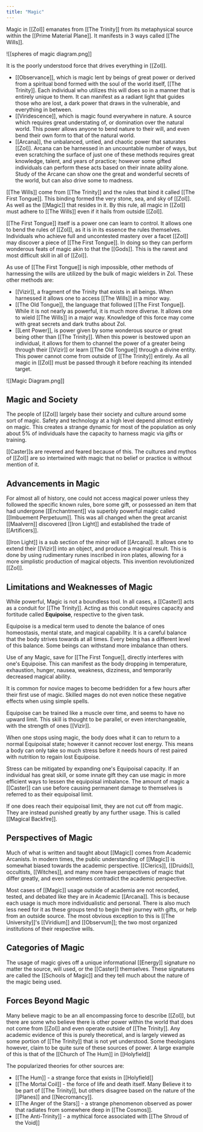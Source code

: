```yaml
---
title: "Magic"
---
```

Magic in [[Zol]] emanates from [[The Trinity]] from its metaphysical source within the [[Prime Material Plane]]. It manifests in 3 ways called [[The Wills]]. 

![[spheres of magic diagram.png]]

It is the poorly understood force that drives everything in [[Zol]].

- [[Observance]], which is magic lent by beings of great power or derived from a spiritual bond formed with the soul of the world itself, [[The Trinity]]. Each individual who utilizes this will does so in a manner that is entirely unique to them. It can manifest as a radiant light that guides those who are lost, a dark power that draws in the vulnerable, and everything in between.
- [[Viridescence]], which is magic found everywhere in nature. A source which requires great understating of, or domination over the natural world. This power allows anyone to bend nature to their will, and even bend their own form to that of the natural world.
- [[Arcana]], the unbalanced, untied, and chaotic power that saturates [[Zol]]. Arcana can be harnessed in an uncountable number of ways, but even scratching the surface of just one of these methods requires great knowledge, talent, and years of practice; however some gifted individuals can perform these acts based on their innate ability alone. Study of the Arcane can show one the great and wonderful secrets of the world, but can also drive some to madness.

[[The Wills]] come from [[The Trinity]] and the rules that bind it called [[The First Tongue]]. This binding formed the very stone, sea, and sky of [[Zol]]. As well as the [[Magic]] that resides in it. By this rule, all magic in [[Zol]] must adhere to [[The Wills]] even if it hails from outside [[Zol]].

[[The First Tongue]] itself is a power one can learn to control. It allows one to bend the rules of [[Zol]], as it is in its essence the rules themselves. Individuals who achieve full and uncontested mastery over a facet [[Zol]] may discover a piece of [[The First Tongue]]. In doing so they can perform wonderous feats of magic akin to that the [[Gods]]. This is the rarest and most difficult skill in all of [[Zol]].

As use of [[The First Tongue]] is nigh impossible, other methods of harnessing the wills are utilized by the bulk of magic wielders in Zol. These other methods are:
- [[Vizir]], a fragment of the Trinity that exists in all beings. When harnessed it allows one to access [[The Wills]] in a minor way.
- [[The Old Tongue]], the language that followed [[The First Tongue]]. While it is not nearly as powerful, it is much more diverse. It allows one to wield [[The Wills]] in a major way. Knowledge of this force may come with great secrets and dark truths about Zol.
- [[Lent Power]], is power given by some wonderous source or great being other than [[The Trinity]]. When this power is bestowed upon an individual, it allows for them to channel the power of a greater being through their [[Vizir]] or learn [[The Old Tongue]] through a divine entity. This power cannot come from outside of [[The Trinity]] entirely. As all magic in [[Zol]] must be passed through it before reaching its intended target.

![[Magic Diagram.png]]

## Magic and Society
The people of [[Zol]] largely base their society and culture around some sort of magic. Safety and technology at a high level depend almost entirely on magic. This creates a strange dynamic for most of the population as only about 5% of individuals have the capacity to harness magic via gifts or training.

[[Caster]]s are revered and feared because of this. The cultures and mythos of [[Zol]] are so intertwined with magic that no belief or practice is without mention of it.

## Advancements in Magic
For almost all of history, one could not access magical power unless they followed the specific known rules, bore some gift, or possessed an item that had undergone [[Enchantment]] via superbly powerful magic called [[Imbuement Perpetuum]]. This was all changed when the great arcanist [[Maalvern]] discovered [[Iron Light]] and established the trade of [[Artificers]].

[[Iron Light]] is a sub section of the minor will of [[Arcana]]. It allows one to extend their [[Vizir]] into an object, and produce a magical result. This is done by using rudimentary runes inscribed in iron plates, allowing for a more simplistic production of magical objects. This invention revolutionized [[Zol]].

## Limitations and Weaknesses of Magic
While powerful, Magic is not a boundless tool. In all cases, a [[Caster]] acts as a conduit for [[The Trinity]]. Acting as this conduit requires capacity and fortitude called **Equipoise**, respective to the given task.  

Equipoise is a medical term used to denote the balance of ones homeostasis, mental state, and magical capability. It is a careful balance that the body strives towards at all times. Every being has a different level of this balance. Some beings can withstand more imbalance than others.

Use of any Magic, save for [[The First Tongue]], directly interferes with one's Equipoise. This can manifest as the body dropping in temperature, exhaustion, hunger, nausea, weakness, dizziness, and temporarily decreased magical ability.

It is common for novice mages to become bedridden for a few hours after their first use of magic. Skilled mages do not even notice these negative effects when using simple spells.

Equipoise can be trained like a muscle over time, and seems to have no upward limit. This skill is thought to be parallel, or even interchangeable, with the strength of ones [[Vizir]]. 

When one stops using magic, the body does what it can to return to a normal Equipoisal state; however it cannot recover lost energy. This means a body can only take so much stress before it needs hours of rest paired with nutrition to regain lost Equipoise. 

Stress can be mitigated by expanding one's Equipoisal capacity. If an individual has great skill, or some innate gift they can use magic in more efficient ways to lessen the equipoisal imbalance. The amount of magic a [[Caster]] can use before causing permanent damage to themselves is referred to as their equipoisal limit. 

If one does reach their equipoisal limit, they are not cut off from magic. They are instead punished greatly by any further usage. This is called [[Magical Backfire]].

## Perspectives of Magic
Much of what is written and taught about [[Magic]] comes from Academic Arcanists. In modern times, the public understanding of [[Magic]] is somewhat biased towards the academic perspective. [[Clerics]], [[Druids]], occultists, [[Witches]], and many more have perspectives of magic that differ greatly, and even sometimes contradict the academic perspective. 

Most cases of [[Magic]] usage outside of academia are not recorded, tested, and debated like they are in Academic [[Arcana]]. This is because each usage is much more individualistic and personal. There is also much less need for it as these groups tend to begin their journey with gifts, or help from an outside source. The most obvious exception to this is [[The University]]'s [[Viridium]] and [[Observum]]; the two most organized institutions of their respective wills.

## Categories of Magic
The usage of magic gives off a unique informational [[Energy]] signature no matter the source, will used, or the [[Caster]] themselves. These signatures are called the [[Schools of Magic]] and they tell much about the nature of the magic being used.

## Forces Beyond Magic
Many believe magic to be an all encompassing force to describe [[Zol]], but there are some who believe there is other power within the world that does not come from [[Zol]] and even operate outside of [[The Trinity]]. Any academic evidence of this is purely theoretical, and is largely viewed as some portion of [[The Trinity]] that is not yet understood. Some theologians however, claim to be quite sure of these sources of power. A large example of this is that of the [[Church of The Hum]] in [[Holyfield]]

The popularized theories for other sources are:
- [[The Hum]] - a strange force that exists in [[Holyfield]]
- [[The Mortal Coil]] - the force of life and death itself. Many Believe it to be part of [[The Trinity]], but others disagree based on the nature of the [[Planes]] and [[Necromancy]].
- [[The Anger of the Stars]] - a strange phenomenon observed as power that radiates from somewhere deep in [[The Cosmos]].
- [[The Anti-Trinity]] - a mythical force associated with [[The Shroud of the Void]]